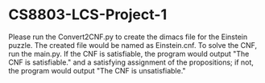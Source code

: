 # CS8803-LCS-Project-1
Please run the Convert2CNF.py to create the dimacs file for the Einstein puzzle. The created file would be named as Einstein.cnf.
To solve the CNF, run the main.py. If the CNF is satisfiable, the program would output "The CNF is satisfiable." and a satisfying assignment of the propositions; if not, the program would output "The CNF is unsatisfiable."
